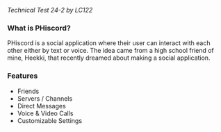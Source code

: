 *Technical Test 24-2 by LC122*

### What is PHiscord?
PHiscord is a social application where their user can interact with each other either by text or voice. The idea came from a high school friend of mine, Heekki, that recently dreamed about making a social application.

### Features
- Friends
- Servers / Channels
- Direct Messages
- Voice & Video Calls
- Customizable Settings